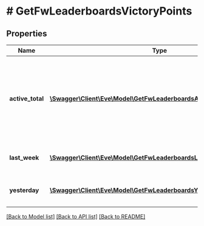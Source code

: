 # # GetFwLeaderboardsVictoryPoints

## Properties

Name | Type | Description | Notes
------------ | ------------- | ------------- | -------------
**active_total** | [**\Swagger\Client\Eve\Model\GetFwLeaderboardsActiveTotalActiveTotal1[]**](GetFwLeaderboardsActiveTotalActiveTotal1.md) | Top 4 ranking of factions active in faction warfare by total victory points. A faction is considered \&quot;active\&quot; if they have participated in faction warfare in the past 14 days |
**last_week** | [**\Swagger\Client\Eve\Model\GetFwLeaderboardsLastWeekLastWeek1[]**](GetFwLeaderboardsLastWeekLastWeek1.md) | Top 4 ranking of factions by victory points in the past week |
**yesterday** | [**\Swagger\Client\Eve\Model\GetFwLeaderboardsYesterdayYesterday1[]**](GetFwLeaderboardsYesterdayYesterday1.md) | Top 4 ranking of factions by victory points in the past day |

[[Back to Model list]](../../README.md#models) [[Back to API list]](../../README.md#endpoints) [[Back to README]](../../README.md)
